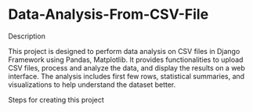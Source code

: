 # Data-Analysis-From-CSV-File

Description

This project is designed to perform data analysis on CSV files in  Django Framework using Pandas, Matplotlib. It provides functionalities to upload CSV files, process and analyze the data, and display the results on a web interface. The analysis includes first few rows, statistical summaries, and visualizations to help understand the dataset better.


Steps for creating this project
